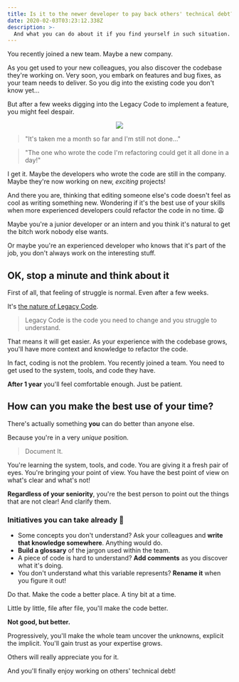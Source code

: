 ```yaml
---
title: Is it to the newer developer to pay back others' technical debt?
date: 2020-02-03T03:23:12.338Z
description: >-
  And what you can do about it if you find yourself in such situation.
---
```


You recently joined a new team. Maybe a new company.

As you get used to your new colleagues, you also discover the codebase they're working on. Very soon, you embark on features and bug fixes, as your team needs to deliver. So you dig into the existing code you don't know yet…

But after a few weeks digging into the Legacy Code to implement a feature, you might feel despair.

<p style="text-align: center">
 <img src="/assets/frustrated.gif" />
</p>

> "It's taken me a month so far and I'm still not done…"

> "The one who wrote the code I'm refactoring could get it all done in a day!"

I get it. Maybe the developers who wrote the code are still in the company. Maybe they're now working on new, _exciting_ projects!

And there you are, thinking that editing someone else's code doesn't feel as cool as writing something new. Wondering if it's the best use of your skills when more experienced developers could refactor the code in no time. 😩

Maybe you're a junior developer or an intern and you think it's natural to get the bitch work nobody else wants.

Or maybe you're an experienced developer who knows that it's part of the job, you don't always work on the interesting stuff.

## OK, stop a minute and think about it

First of all, that feeling of struggle is normal. Even after a few weeks.

It's [the nature of Legacy Code](/blog/what-is-legacy-code-is-it-code-without-tests).

> Legacy Code is the code you need to change and you struggle to understand.

That means it will get easier. As your experience with the codebase grows, you'll have more context and knowledge to refactor the code.

In fact, coding is not the problem. You recently joined a team. You need to get used to the system, tools, and code they have.

**After 1 year** you'll feel comfortable enough. Just be patient.

## How can you make the best use of your time?

There's actually something **you** can do better than anyone else.

Because you're in a very _unique_ position.

> Document It.

You're learning the system, tools, and code. You are giving it a fresh pair of eyes. You're bringing your point of view. You have the best point of view on what's clear and what's not!

**Regardless of your seniority**, you're the best person to point out the things that are not clear! And clarify them.

### Initiatives you can take already 🤠

- Some concepts you don't understand? Ask your colleagues and **write that knowledge somewhere**. Anything would do.
- **Build a glossary** of the jargon used within the team.
- A piece of code is hard to understand? **Add comments** as you discover what it's doing.
- You don't understand what this variable represents? **Rename it** when you figure it out!

Do that. Make the code a better place. A tiny bit at a time.

Little by little, file after file, you'll make the code better.

**Not good, but better.**

Progressively, you'll make the whole team uncover the unknowns, explicit the implicit. You'll gain trust as your expertise grows.

Others will really appreciate you for it.

And you'll finally enjoy working on others' technical debt!
